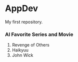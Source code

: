 # AppDev
My first repository.
### Al Favorite Series and Movie
1. Revenge of Others 
2. Haikyuu
3. John Wick
